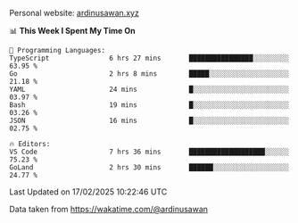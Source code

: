 Personal website: [ardinusawan.xyz](https://ardinusawan.xyz)

<!--START_SECTION:waka-->
📊 **This Week I Spent My Time On** 

```text
💬 Programming Languages: 
TypeScript               6 hrs 27 mins       ████████████████░░░░░░░░░   63.95 % 
Go                       2 hrs 8 mins        █████░░░░░░░░░░░░░░░░░░░░   21.18 % 
YAML                     24 mins             █░░░░░░░░░░░░░░░░░░░░░░░░   03.97 % 
Bash                     19 mins             █░░░░░░░░░░░░░░░░░░░░░░░░   03.26 % 
JSON                     16 mins             █░░░░░░░░░░░░░░░░░░░░░░░░   02.75 % 

🔥 Editors: 
VS Code                  7 hrs 36 mins       ███████████████████░░░░░░   75.23 % 
GoLand                   2 hrs 30 mins       ██████░░░░░░░░░░░░░░░░░░░   24.77 % 
```


 Last Updated on 17/02/2025 10:22:46 UTC
<!--END_SECTION:waka-->
Data taken from https://wakatime.com/@ardinusawan
